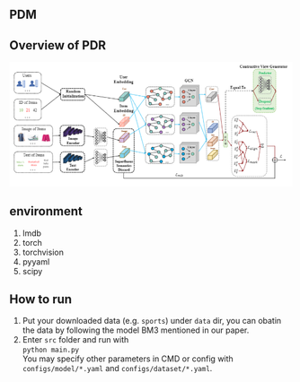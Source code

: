 ## PDM

## Overview of PDR
<p>
<img src="./images/PDM.png" width="800">
</p>


## environment
1. lmdb
2. torch
3. torchvision
4. pyyaml
5. scipy


## How to run
1. Put your downloaded data (e.g. `sports`) under `data` dir, you can obatin the data by following the model BM3 mentioned in our paper.
2. Enter `src` folder and run with  
`python main.py`  
You may specify other parameters in CMD or config with `configs/model/*.yaml` and `configs/dataset/*.yaml`.


 
